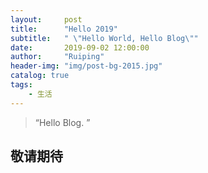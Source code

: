 ```yaml
---
layout:     post
title:      "Hello 2019"
subtitle:   " \"Hello World, Hello Blog\""
date:       2019-09-02 12:00:00
author:     "Ruiping"
header-img: "img/post-bg-2015.jpg"
catalog: true
tags:
    - 生活
---
```


> “Hello Blog. ”


## 敬请期待




